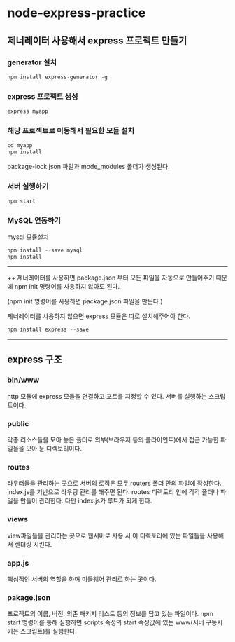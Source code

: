 # node-express-practice

## 제너레이터 사용해서 express 프로젝트 만들기

### generator 설치
```java
npm install express-generator -g
```

### express 프로젝트 생성
```java
express myapp
```

### 해당 프로젝트로 이동해서 필요한 모듈 설치
```java
cd myapp
npm install
```
package-lock.json 파일과 mode_modules 폴더가 생성된다.

### 서버 실행하기
```java
npm start
```

### MySQL 연동하기
mysql 모듈설치
```java
npm install --save mysql
npm install
```

---


++ 제너레이터를 사용하면 package.json 부터 모든 파일을 자동으로 만들어주기 때문에 npm init 명령어를 사용하지 않아도 된다.

(npm init 명령어를 사용하면 package.json 파일을 만든다.)

제너레이터를 사용하지 않으면 express 모듈은 따로 설치해주어야 한다.
```java
npm install express --save
```

---
## express 구조
### bin/www
http 모듈에 express 모듈을 연결하고 포트를 지정할 수 있다. 
서버를 실행하는 스크립트이다.

### public
각종 리소스들을 모아 놓은 폴더로 외부(브라우저 등의 클라이언트)에서 접근 가능한 파일들을 모아 둔 디렉토리이다.

### routes
라우터들을 관리하는 곳으로 서버의 로직은 모두 routers 폴더 안의 파일에 작성한다.
index.js를 기반으로 라우팅 관리를 해주면 된다. routes 디렉토리 안에 각각 폴더나 파일을 만들어 관리한다. 다만 index.js가 루트가 되게 한다.

### views
view파일들을 관리하는 곳으로 웹서버로 사용 시 이 디렉토리에 있는 파일들을 사용해서 렌더링 시킨다.

### app.js
핵심적인 서버의 역할을 하며 미들웨어 관리르 하는 곳이다.

### pakage.json
프로젝트의 이름, 버전, 의존 패키지 리스트 등의 정보를 담고 있는 파일이다.
npm start 명령어를 통해 실행하면 scripts 속성의 start 속성값에 있는 www(서버 구동시키는 스크립트)를 실행한다.